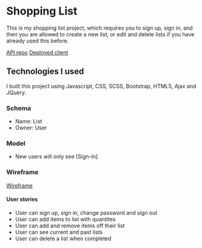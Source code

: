 # Shopping List

This is my shopping list project, which requires you to sign up, sign in, and
then you are allowed to create a new list, or edit and delete lists if you have
already used this before.

[API repo](https://github.com/brhukee/shopping-list-api)
[Deployed client](https://brhukee.github.io/shopping-list-client/)

## Technologies I used
I built this project using Javascript, CSS, SCSS, Bootstrap, HTML5, Ajax and
JQuery.

### Schema
+  Name: List
+  Owner: User

### Model
+  New users will only see [Sign-In]

### Wireframe
[Wireframe](http://framebox.org/AmktK)

#### User stories
+  User can sign up, sign in, change password and sign out
+  User can add items to list with quantites
+  User can add and remove items off their list
+  User can see current and past lists
+  User can delete a list when completed
